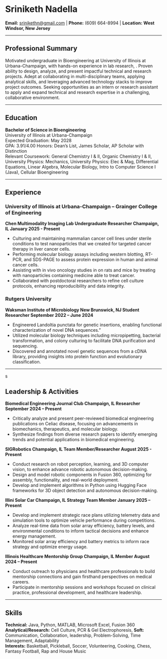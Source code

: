 # Sriniketh Nadella

**Email:** srinikethn@gmail.com  |  **Phone:** (609) 664-8994  |  **Location:** **West Windsor, New Jersey**

---

## Professional Summary

Motivated undergraduate in Bioengineering at University of Illinois at Urbana-Champaign, with hands-on experience in lab research, . Proven ability to design, analyze, and present impactful technical and research projects. Adept at collaborating in multi-disciplinary teams, applying analytical skills, and leveraging advanced technology stacks to improve project outcomes. Seeking opportunities as an intern or research assistant to apply and expand technical and research expertise in a challenging, collaborative environment.

---

## Education

**Bachelor of Science in Bioengineering**  
University of Illinois at Urbana-Champaign  
Expected Graduation: May 2028  
GPA: 3.91/4.00 
Honors: Dean’s List, James Scholar, AP Scholar with Distinction  
Relevant Coursework: General Chemistry I & II, Organic Chemistry I & II, University Physics: Mechanics, University Physics: Elec & Mag,
Differential Equations, Linear Algebra, Molecular Biology, Intro to Computer Science I (Java), Cellular Bioengineering

---

## Experience

### University of Illinois at Urbana-Champaign – Grainger College of Engineering

**Chen Multimodality Imaging Lab Undergraduate Researcher Champaign, IL                      January 2025 - Present**
- Culturing and maintaining mammalian cancer cell lines under sterile conditions to test nanoparticles that we created for targeted cancer therapy in liver cancer cells.
- Performing molecular biology assays including western blotting, RT-PCR, and SDS-PAGE to assess protein expression in human and animal cancer cells.
- Assisting with in vivo oncology studies in on rats and mice by treating with nanoparticles containing medicine able to treat cancer.
- Collaborated with postdoctoral researchers to refine cell culture protocols, enhancing reproducibility and data integrity.

### Rutgers University 

**Waksman Institute of Microbiology                     New Brunswick, NJ    Student Researcher September 2022 – June 2024**
- Engineered Landoltia punctata for genetic insertions, enabling functional characterization of novel DNA sequences.”
- Utilized molecular biology techniques including micropipetting, bacterial transformation, and colony culturing to facilitate DNA purification and sequencing.
- Discovered and annotated novel genetic sequences from a cDNA library, providing insights into protein function and evolutionary
classification.

---
s
## Leadership & Activities

**Biomedical Engineering Journal Club Champaign, IL                 Researcher September 2024 – Present**

- Critically analyze and present peer-reviewed biomedical engineering publications on Celiac disease, focusing on advancements in biomechanics, therapeutics, and molecular biology.
- Synthesize findings from diverse research papers to identify emerging trends and potential applications in biomedical engineering.

**SIGRobotics Champaign, IL                                         Team Member/Researcher August 2025 - Present**

- Conduct research on robot perception, learning, and 3D computer vision, to enhance advance robotic autonomous decision-making.
- Design and model robotic components in Fusion 360, optimizing for assembly, functionality, and real-world deployment.
- Develop and implement algorithms in Python using Hugging Face frameworks for 3D object detection and autonomous decision-making.

**Illini Solar Car Champaign, IL                                      Strategy Team Member January 2025 – Present**

- Develop and implement strategic race plans utilizing telemetry data and simulation tools to optimize vehicle performance during
competitions.
- Analyze real-time data from solar array efficiency, battery levels, and environmental conditions to inform tactical decisions and enhance energy management.
- Monitored solar array efficiency and battery metrics to inform race strategy and optimize energy usage.

**Illinois Healthcare Mentorship Group Champaign, IL            Member August 2024 – Present**

- Conduct outreach to physicians and healthcare professionals to build mentorship connections and gain firsthand perspectives on medical careers.
- Participate in mentorship sessions and workshops focused on clinical practice, professional development, and healthcare leadership.

---

## Skills

**Technical:** Java, Python, MATLAB, Microsoft Excel, Fusion 360
**Analytical/Research:** Cell Culture, PCR & Gel Electrophoresis,
**Soft:** Communication, Collaboration, leadership, Problem-Solving, Time Management, Adaptability  
**Interests:** Basketball, Pickleball, Soccer, Volunteering, Cooking, Chess, Fantasy Football,  Rap and House Music
